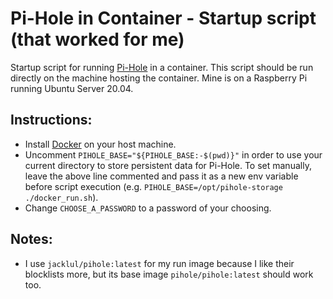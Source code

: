 # Pi-Hole in Container - Startup script (that worked for me)
Startup script for running [Pi-Hole](https://pi-hole.net/) in a container. This script should be run directly on the machine hosting the container. Mine is on a Raspberry Pi running Ubuntu Server 20.04.

## Instructions:
- Install [Docker](https://docs.docker.com/get-docker/) on your host machine.
- Uncomment `PIHOLE_BASE="${PIHOLE_BASE:-$(pwd)}"` in order to use your current directory to store persistent data for Pi-Hole. To set manually, leave the above line commented and pass it as a new env variable before script execution (e.g. `PIHOLE_BASE=/opt/pihole-storage ./docker_run.sh`).
- Change `CHOOSE_A_PASSWORD` to a password of your choosing.

## Notes:
- I use `jacklul/pihole:latest` for my run image because I like their blocklists more, but its base image `pihole/pihole:latest` should work too.